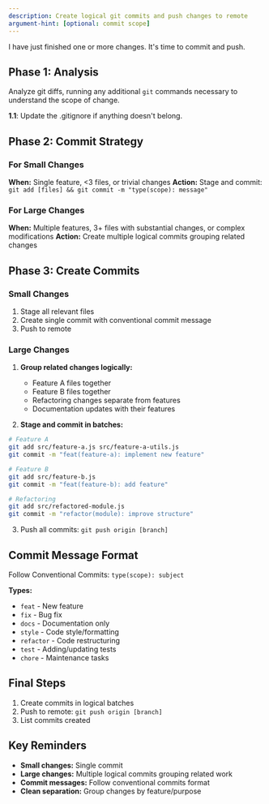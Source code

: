 ```yaml
---
description: Create logical git commits and push changes to remote
argument-hint: [optional: commit scope]
---
```


I have just finished one or more changes. It's time to commit and push.

## Phase 1: Analysis

Analyze git diffs, running any additional `git` commands necessary to understand the scope of change.

**1.1**: Update the .gitignore if anything doesn't belong.

## Phase 2: Commit Strategy

### For Small Changes
**When:** Single feature, <3 files, or trivial changes
**Action:** Stage and commit: `git add [files] && git commit -m "type(scope): message"`

### For Large Changes
**When:** Multiple features, 3+ files with substantial changes, or complex modifications
**Action:** Create multiple logical commits grouping related changes

## Phase 3: Create Commits

### Small Changes
1. Stage all relevant files
2. Create single commit with conventional commit message
3. Push to remote

### Large Changes
1. **Group related changes logically:**
   - Feature A files together
   - Feature B files together
   - Refactoring changes separate from features
   - Documentation updates with their features

2. **Stage and commit in batches:**
```bash
# Feature A
git add src/feature-a.js src/feature-a-utils.js
git commit -m "feat(feature-a): implement new feature"

# Feature B
git add src/feature-b.js
git commit -m "feat(feature-b): add feature"

# Refactoring
git add src/refactored-module.js
git commit -m "refactor(module): improve structure"
```

3. Push all commits: `git push origin [branch]`

## Commit Message Format

Follow Conventional Commits: `type(scope): subject`

**Types:**
- `feat` - New feature
- `fix` - Bug fix
- `docs` - Documentation only
- `style` - Code style/formatting
- `refactor` - Code restructuring
- `test` - Adding/updating tests
- `chore` - Maintenance tasks

## Final Steps

1. Create commits in logical batches
2. Push to remote: `git push origin [branch]`
3. List commits created

## Key Reminders

- **Small changes:** Single commit
- **Large changes:** Multiple logical commits grouping related work
- **Commit messages:** Follow conventional commits format
- **Clean separation:** Group changes by feature/purpose
